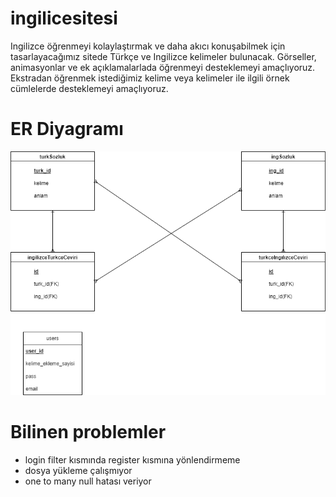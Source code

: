 # ingilicesitesi
Ingilizce öğrenmeyi kolaylaştırmak ve daha akıcı konuşabilmek için tasarlayacağımız sitede Türkçe ve Ingilizce kelimeler bulunacak.  Görseller, animasyonlar ve ek açıklamalarlada öğrenmeyi desteklemeyi amaçlıyoruz.  Ekstradan öğrenmek istediğimiz kelime veya kelimeler ile ilgili örnek cümlelerde desteklemeyi amaçlıyoruz. 
# ER Diyagramı
![er diyagramı](https://github.com/kadery1/ingilizcesitesi/blob/main/doc/er%20diagram.png?raw=true)


# Bilinen problemler
- login filter kısmında register kısmına yönlendirmeme
- dosya yükleme çalışmıyor
- one to many null hatası veriyor
